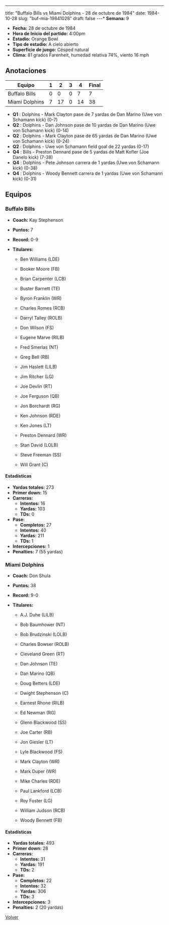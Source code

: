 ---
title: "Buffalo Bills vs Miami Dolphins - 28 de octubre de 1984"
date: 1984-10-28
slug: "buf-mia-19841028"
draft: false
---* **Semana:** 9
* **Fecha:** 28 de octubre de 1984
* **Hora de Inicio del partido:** 4:00pm
* **Estadio:** Orange Bowl
* **Tipo de estadio:** A cielo abierto
* **Superficie de juego:** Césped natural
* **Clima:** 81 grados Farenheit, humedad relativa 74%, viento 16 mph




## Anotaciones
| Equipo | 1 | 2 | 3 | 4 | Final |
|--------|---|---|---|---|-------|
| Buffalo Bills  | 0 | 0 | 0 | 7  | 7 |
| Miami Dolphins  | 7 | 17 | 0 | 14  | 38 |
* **Q1** : Dolphins - Mark Clayton pase de 7 yardas de Dan Marino (Uwe von Schamann kick) (0-7)
* **Q2** : Dolphins - Dan Johnson pase de 10 yardas de Dan Marino (Uwe von Schamann kick) (0-14)
* **Q2** : Dolphins - Mark Clayton pase de 65 yardas de Dan Marino (Uwe von Schamann kick) (0-24)
* **Q2** : Dolphins - Uwe von Schamann field goal de 22 yardas (0-17)
* **Q4** : Bills - Preston Dennard pase de 5 yardas de Matt Kofler (Joe Danelo kick) (7-38)
* **Q4** : Dolphins - Pete Johnson carrera de 1 yardas (Uwe von Schamann kick) (0-38)
* **Q4** : Dolphins - Woody Bennett carrera de 1 yardas (Uwe von Schamann kick) (0-31)


## Equipos


### Buffalo Bills
* **Coach:** Kay Stephenson
* **Puntos:** 7
* **Record:** 0-9
* **Titulares:** 

  * Ben Williams (LDE) 

  * Booker Moore (FB) 

  * Brian Carpenter (LCB) 

  * Buster Barnett (TE) 

  * Byron Franklin (WR) 

  * Charles Romes (RCB) 

  * Darryl Talley (ROLB) 

  * Don Wilson (FS) 

  * Eugene Marve (RILB) 

  * Fred Smerlas (NT) 

  * Greg Bell (RB) 

  * Jim Haslett (LILB) 

  * Jim Ritcher (LG) 

  * Joe Devlin (RT) 

  * Joe Ferguson (QB) 

  * Jon Borchardt (RG) 

  * Ken Johnson (RDE) 

  * Ken Jones (LT) 

  * Preston Dennard (WR) 

  * Stan David (LOLB) 

  * Steve Freeman (SS) 

  * Will Grant (C) 

#### Estadísticas
* **Yardas totales:** 273
* **Primer down:** 15
* **Carreras:**
  * **Intentos:** 16
  * **Yardas:** 103
  * **TDs:** 0
* **Pase:**
  * **Completos:** 27
  * **Intentos:** 40
  * **Yardas:** 211
  * **TDs:** 1
* **Intercepciones:** 1
* **Penalties:** 7 (55 yardas)

### Miami Dolphins
* **Coach:** Don Shula
* **Puntos:** 38
* **Record:** 9-0
* **Titulares:** 

  * A.J. Duhe (LILB) 

  * Bob Baumhower (NT) 

  * Bob Brudzinski (LOLB) 

  * Charles Bowser (ROLB) 

  * Cleveland Green (RT) 

  * Dan Johnson (TE) 

  * Dan Marino (QB) 

  * Doug Betters (LDE) 

  * Dwight Stephenson (C) 

  * Earnest Rhone (RILB) 

  * Ed Newman (RG) 

  * Glenn Blackwood (SS) 

  * Joe Carter (RB) 

  * Jon Giesler (LT) 

  * Lyle Blackwood (FS) 

  * Mark Clayton (WR) 

  * Mark Duper (WR) 

  * Mike Charles (RDE) 

  * Paul Lankford (LCB) 

  * Roy Foster (LG) 

  * William Judson (RCB) 

  * Woody Bennett (FB) 

#### Estadísticas
* **Yardas totales:** 493
* **Primer down:** 28
* **Carreras:**
  * **Intentos:** 31
  * **Yardas:** 191
  * **TDs:** 2
* **Pase:**
  * **Completos:** 22
  * **Intentos:** 32
  * **Yardas:** 306
  * **TDs:** 3
* **Intercepciones:** 3
* **Penalties:** 2 (20 yardas)


[Volver](/historia/1984)
